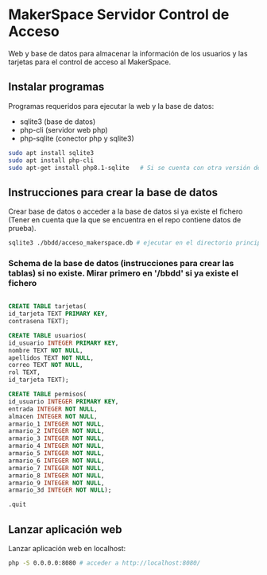 # MakerSpace Servidor Control de Acceso

Web y base de datos para almacenar la información de los usuarios y las tarjetas para el control de acceso al MakerSpace.

## Instalar programas

Programas requeridos para ejecutar la web y la base de datos:

- sqlite3 (base de datos) 
- php-cli (servidor web php)
- php-sqlite (conector php y sqlite3)

```sh
sudo apt install sqlite3
sudo apt install php-cli
sudo apt-get install php8.1-sqlite   # Si se cuenta con otra versión de php modificar el comando
```

## Instrucciones para crear la base de datos

Crear base de datos o acceder a la base de datos si ya existe el fichero (Tener en cuenta que la que se encuentra en el repo contiene datos de prueba).

```sh
sqlite3 ./bbdd/acceso_makerspace.db # ejecutar en el directorio principal ./MakerSpace-ControlServer
```

### Schema de la base de datos (instrucciones para crear las tablas) si no existe. Mirar primero en '/bbdd' si ya existe el fichero

```sql

CREATE TABLE tarjetas(
id_tarjeta TEXT PRIMARY KEY,
contrasena TEXT);

CREATE TABLE usuarios(
id_usuario INTEGER PRIMARY KEY,
nombre TEXT NOT NULL,
apellidos TEXT NOT NULL,
correo TEXT NOT NULL,
rol TEXT,
id_tarjeta TEXT);

CREATE TABLE permisos(
id_usuario INTEGER PRIMARY KEY,
entrada INTEGER NOT NULL,
almacen INTEGER NOT NULL,
armario_1 INTEGER NOT NULL,
armario_2 INTEGER NOT NULL,
armario_3 INTEGER NOT NULL,
armario_4 INTEGER NOT NULL,
armario_5 INTEGER NOT NULL,
armario_6 INTEGER NOT NULL,
armario_7 INTEGER NOT NULL,
armario_8 INTEGER NOT NULL,
armario_9 INTEGER NOT NULL,
armario_3d INTEGER NOT NULL);

.quit
```

## Lanzar aplicación web

Lanzar aplicación web en localhost:

```sh
php -S 0.0.0.0:8080 # acceder a http://localhost:8080/
```